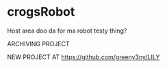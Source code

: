 # crogsRobot
Host area doo da for ma robot testy thing?

ARCHIVING PROJECT

NEW PROJECT AT https://github.com/greeny3ny/LILY
